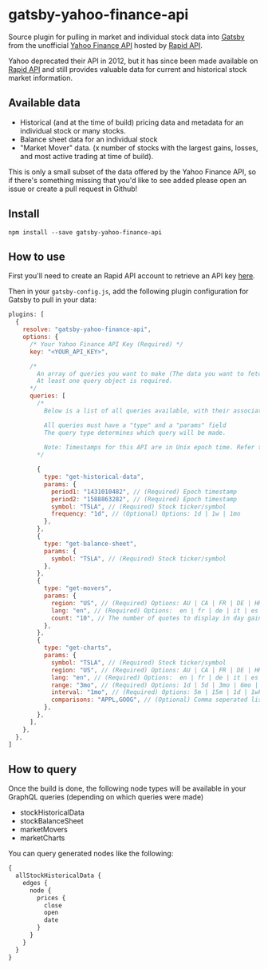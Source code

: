 # gatsby-yahoo-finance-api

Source plugin for pulling in market and individual stock data into [Gatsby][gatsby] from the unofficial [Yahoo Finance API][yahoo-finance-api] hosted by [Rapid API][rapid-api].

Yahoo deprecated their API in 2012, but it has since been made available on [Rapid API][yahoo-finance-api] and still provides valuable data for current and historical stock market information.

## Available data

- Historical (and at the time of build) pricing data and metadata for an individual stock or many stocks.
- Balance sheet data for an individual stock
- "Market Mover" data. (x number of stocks with the largest gains, losses, and most active trading at time of build).

This is only a small subset of the data offered by the Yahoo Finance API, so if there's something missing that you'd like to see added please open an issue or create a pull request in Github!

## Install

```shell
npm install --save gatsby-yahoo-finance-api
```

## How to use

First you'll need to create an Rapid API account to retrieve an API key [here][yahoo-finance-api].

Then in your `gatsby-config.js`, add the following plugin configuration for Gatsby to pull in your data:

```js
plugins: [
  {
    resolve: "gatsby-yahoo-finance-api",
    options: {
      /* Your Yahoo Finance API Key (Required) */
      key: "<YOUR_API_KEY>",

      /* 
        An array of queries you want to make (The data you want to fetch at build time). 
        At least one query object is required. 
      */
      queries: [
        /* 
          Below is a list of all queries available, with their associated types and params.

          All queries must have a "type" and a "params" field
          The query type determines which query will be made. 
        
          Note: Timestamps for this API are in Unix epoch time. Refer to https:/www.epochconverter.com/ to determine a timestamp for a given date.
        */

        {
          type: "get-historical-data",
          params: {
            period1: "1431010482", // (Required) Epoch timestamp
            period2: "1588863282", // (Required) Epoch timestamp
            symbol: "TSLA", // (Required) Stock ticker/symbol
            frequency: "1d", // (Optional) Options: 1d | 1w | 1mo
          },
        },
        {
          type: "get-balance-sheet",
          params: {
            symbol: "TSLA", // (Required) Stock ticker/symbol
          },
        },
        {
          type: "get-movers",
          params: {
            region: "US", // (Required) Options: AU | CA | FR | DE | HK | US | IT | ES | GB | IN
            lang: "en", // (Required) Options:  en | fr | de | it | es | zh
            count: "10", // The number of quotes to display in day gainers / losers / activies
          },
        },
        {
          type: "get-charts",
          params: {
            symbol: "TSLA", // (Required) Stock ticker/symbol
            region: "US", // (Required) Options: AU | CA | FR | DE | HK | US | IT | ES | GB | IN
            lang: "en", // (Required) Options:  en | fr | de | it | es | zh
            range: "3mo", // (Required) Options: 1d | 5d | 3mo | 6mo | 1y | 5y | max
            interval: "1mo", // (Required) Options: 5m | 15m | 1d | 1wk | 1mo
            comparisons: "APPL,GOOG", // (Optional) Comma seperated list of stock symbols to retrieve financial data for
          },
        },
      ],
    },
  },
]
```

## How to query

Once the build is done, the following node types will be available in your GraphQL queries (depending on which queries were made)

- stockHistoricalData
- stockBalanceSheet
- marketMovers
- marketCharts

You can query generated nodes like the following:

```graphql
{
  allStockHistoricalData {
    edges {
      node {
        prices {
          close
          open
          date
        }
      }
    }
  }
}
```

[gatsby]: https://www.gatsbyjs.org/
[yahoo-finance-api]: https://rapidapi.com/apidojo/api/yahoo-finance1/
[rapid-api]: https://rapidapi.com/
